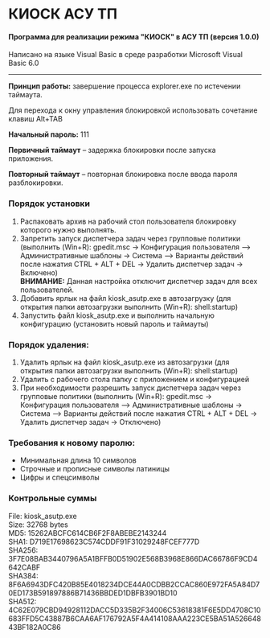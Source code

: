 # КИОСК АСУ ТП
#### Программа для реализации режима "КИОСК" в АСУ ТП (версия 1.0.0)
Написано на языке Visual Basic в среде разработки Microsoft Visual Basic 6.0
***
__Принцип работы:__ завершение процесса explorer.exe по истечении таймаута.

Для перехода к окну управления блокировкой использовать сочетание клавиш Alt+TAB

__Начальный пароль:__ 111  

__Первичный таймаут__ – задержка блокировки после запуска приложения.

__Повторный таймаут__ – повторная блокировка после ввода пароля разблокировки.

### Порядок установки
1.	Распаковать архив на рабочий стол пользователя блокировку которого нужно выполнять.
2.	Запретить запуск диспетчера задач через групповые политики (выполнить (Win+R): gpedit.msc -> 
Конфигурация пользователя –> Административные шаблоны -> Система –> Варианты действий после нажатия CTRL + ALT + DEL -> 
Удалить диспетчер задач -> Включено)  
__ВНИМАНИЕ:__ Данная настройка отключит диспетчер задач для всех пользователей.
3.	Добавить ярлык на файл kiosk_asutp.exe в автозагрузку (для открытия папки автозагрузки выполнить (Win+R): shell:startup)
4.	Запустить файл kiosk_asutp.exe и выполнить начальную конфигурацию (установить новый пароль и таймауты)

### Порядок удаления:
1.	Удалить ярлык на файл kiosk_asutp.exe из автозагрузки (для открытия папки автозагрузки выполнить (Win+R): shell:startup)
2.	Удалить с рабочего стола папку с приложением и конфигурацией
3.	При необходимости разрешить запуск диспетчера задач через групповые политики (выполнить (Win+R): gpedit.msc -> Конфигурация пользователя –> Административные шаблоны -> Система –> Варианты действий после нажатия CTRL + ALT + DEL -> Удалить диспетчер задач -> Отключено)

### Требования к новому паролю: 
+ Минимальная длина 10 символов
+ Строчные и прописные символы латиницы
+ Цифры и спецсимволы

### Контрольные суммы
File: kiosk_asutp.exe  
Size: 32768 bytes  
MD5: 15262ABCFC614CB6F2F8ABEBE2143244  
SHA1: D719E17698623C574CDDF91F31029248FCEF777D  
SHA256: 3F7E08BAB3440796A5A1BFFB0D51902E568B3968E866DAC66786F9CD4642CABF  
SHA384: 8F6A6943DFC420B85E4018234DCE44A0CDBB2CCAC860E972FA5A84D70ED173B591897886B71436BBDED1DBFB3901BD10  
SHA512: 4C62E079CBD94928112DACC5D335B2F34006C53618381F6E5DD4708C10683FFD5C43887B6CAA6AF176792A5F4A414108AAA223CE5BA51A52664843BF182A0C86

